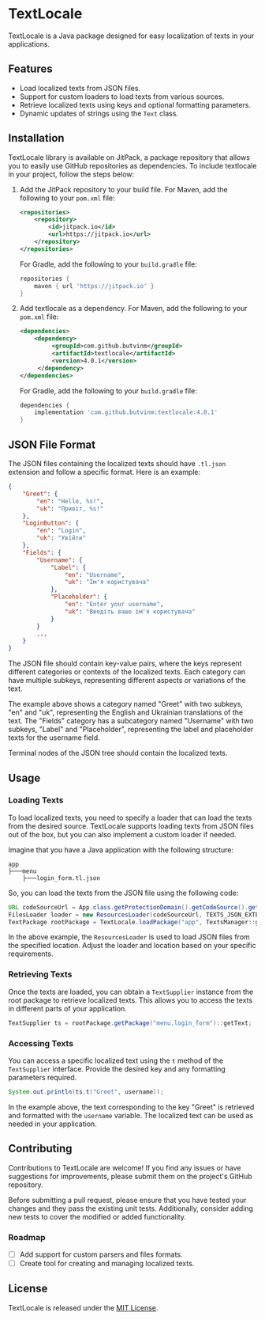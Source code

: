 # TextLocale

TextLocale is a Java package designed for easy localization of texts in your applications.

## Features

- Load localized texts from JSON files.
- Support for custom loaders to load texts from various sources.
- Retrieve localized texts using keys and optional formatting parameters.
- Dynamic updates of strings using the `Text` class.

## Installation

TextLocale library is available on JitPack, a package repository that allows you to easily use GitHub repositories as dependencies. To include textlocale in your project, follow the steps below:

1. Add the JitPack repository to your build file. For Maven, add the following to your `pom.xml` file:

   ```xml
   <repositories>
       <repository>
           <id>jitpack.io</id>
           <url>https://jitpack.io</url>
       </repository>
   </repositories>
   ```

   For Gradle, add the following to your `build.gradle` file:

   ```groovy
   repositories {
       maven { url 'https://jitpack.io' }
   }
   ```

2. Add textlocale as a dependency. For Maven, add the following to your `pom.xml` file:

   ```xml
   <dependencies>
       <dependency>
            <groupId>com.github.butvinm</groupId>
            <artifactId>textlocale</artifactId>
            <version>4.0.1</version>
        </dependency>
   </dependencies>
   ```

   For Gradle, add the following to your `build.gradle` file:

   ```groovy
   dependencies {
       implementation 'com.github.butvinm:textlocale:4.0.1'
   }
   ```

## JSON File Format

The JSON files containing the localized texts should have `.tl.json` extension and follow a specific format. Here is an example:

```json
{
    "Greet": {
        "en": "Hello, %s!",
        "uk": "Привіт, %s!"
    },
    "LoginButton": {
        "en": "Login",
        "uk": "Увійти"
    },
    "Fields": {
        "Username": {
            "Label": {
                "en": "Username",
                "uk": "Ім'я користувача"
            },
            "Placeholder": {
                "en": "Enter your username",
                "uk": "Введіть ваше ім'я користувача"
            }
        }
        ...
    }
}
```

The JSON file should contain key-value pairs, where the keys represent different categories or contexts of the localized texts. Each category can have multiple subkeys, representing different aspects or variations of the text.

The example above shows a category named "Greet" with two subkeys, "en" and "uk", representing the English and Ukrainian translations of the text. The "Fields" category has a subcategory named "Username" with two subkeys, "Label" and "Placeholder", representing the label and placeholder texts for the username field.

Terminal nodes of the JSON tree should contain the localized texts.

## Usage

### Loading Texts

To load localized texts, you need to specify a loader that can load the texts from the desired source. TextLocale supports loading texts from JSON files out of the box, but you can also implement a custom loader if needed.

Imagine that you have a Java application with the following structure:

```
app
├───menu
    ├───login_form.tl.json
```

So, you can load the texts from the JSON file using the following code:

```java
URL codeSourceUrl = App.class.getProtectionDomain().getCodeSource().getLocation();
FilesLoader loader = new ResourcesLoader(codeSourceUrl, TEXTS_JSON_EXTENSION);
TextPackage rootPackage = TextLocale.loadPackage("app", TextsManager::getLocale, loader);
```

In the above example, the `ResourcesLoader` is used to load JSON files from the specified location. Adjust the loader and location based on your specific requirements.

### Retrieving Texts

Once the texts are loaded, you can obtain a `TextSupplier` instance from the root package to retrieve localized texts. This allows you to access the texts in different parts of your application.

```java
TextSupplier ts = rootPackage.getPackage("menu.login_form")::getText;
```

### Accessing Texts

You can access a specific localized text using the `t` method of the `TextSupplier` interface. Provide the desired key and any formatting parameters required.

```java
System.out.println(ts.t("Greet", username));
```

In the example above, the text corresponding to the key "Greet" is retrieved and formatted with the `username` variable. The localized text can be used as needed in your application.

## Contributing

Contributions to TextLocale are welcome! If you find any issues or have suggestions for improvements, please submit them on the project's GitHub repository.

Before submitting a pull request, please ensure that you have tested your changes and they pass the existing unit tests. Additionally, consider adding new tests to cover the modified or added functionality.

### Roadmap

- [ ] Add support for custom parsers and files formats.
- [ ] Create tool for creating and managing localized texts.

## License

TextLocale is released under the [MIT License](https://opensource.org/licenses/MIT).
